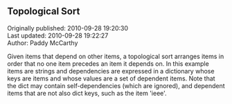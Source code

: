 ## Topological Sort  
Originally published: 2010-09-28 19:20:30  
Last updated: 2010-09-28 19:22:27  
Author: Paddy McCarthy  
  
Given items that depend on other items, a topological sort arranges  items in order that no one item precedes an item it depends on.
In this example items are strings and dependencies are expressed in a dictionary whose keys are items and whose values are a set of dependent items. Note that the dict may contain self-dependencies (which are ignored), and dependent items that are not also dict keys, such as the item 'ieee'.
 
